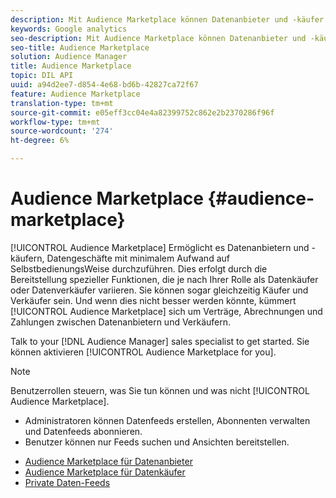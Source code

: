 ```yaml
---
description: Mit Audience Marketplace können Datenanbieter und -käufer Datengeschäfte auf SelbstbedienungsWeise mit minimalem Aufwand ausführen. Dies erfolgt durch die Bereitstellung spezieller Funktionen, die je nach Ihrer Rolle als Datenkäufer oder Datenverkäufer variieren. Sie können sogar gleichzeitig Käufer und Verkäufer sein. Und wenn dies nicht besser werden könnte, kümmert sich Audience Marketplace um Verträge, Abrechnungen und Zahlungen zwischen Datenanbietern und Verkäufern.
keywords: Google analytics
seo-description: Mit Audience Marketplace können Datenanbieter und -käufer Datengeschäfte auf SelbstbedienungsWeise mit minimalem Aufwand ausführen. Dies erfolgt durch die Bereitstellung spezieller Funktionen, die je nach Ihrer Rolle als Datenkäufer oder Datenverkäufer variieren. Sie können sogar gleichzeitig Käufer und Verkäufer sein. Und wenn dies nicht besser werden könnte, kümmert sich Audience Marketplace um Verträge, Abrechnungen und Zahlungen zwischen Datenanbietern und Verkäufern.
seo-title: Audience Marketplace
solution: Audience Manager
title: Audience Marketplace
topic: DIL API
uuid: a94d2ee7-d854-4e68-bd6b-42827ca72f67
feature: Audience Marketplace
translation-type: tm+mt
source-git-commit: e05eff3cc04e4a82399752c862e2b2370286f96f
workflow-type: tm+mt
source-wordcount: '274'
ht-degree: 6%

---
```



# Audience Marketplace {#audience-marketplace}

[!UICONTROL Audience Marketplace] Ermöglicht es Datenanbietern und -käufern, Datengeschäfte mit minimalem Aufwand auf SelbstbedienungsWeise durchzuführen. Dies erfolgt durch die Bereitstellung spezieller Funktionen, die je nach Ihrer Rolle als Datenkäufer oder Datenverkäufer variieren. Sie können sogar gleichzeitig Käufer und Verkäufer sein. Und wenn dies nicht besser werden könnte, kümmert [!UICONTROL Audience Marketplace] sich um Verträge, Abrechnungen und Zahlungen zwischen Datenanbietern und Verkäufern.

Talk to your [!DNL Audience Manager] sales specialist to get started. Sie können aktivieren [!UICONTROL Audience Marketplace for you].

>[!NOTE]
>
>Benutzerrollen steuern, was Sie tun können und was nicht [!UICONTROL Audience Marketplace].
>
> * Administratoren können Datenfeeds erstellen, Abonnenten verwalten und Datenfeeds abonnieren.
> * Benutzer können nur Feeds suchen und Ansichten bereitstellen.


* [Audience Marketplace für Datenanbieter](/help/using/features/audience-marketplace/marketplace-data-providers/marketplace-data-providers.md)
* [Audience Marketplace für Datenkäufer](/help/using/features/audience-marketplace/marketplace-data-buyers/marketplace-data-buyers.md)
* [Private Daten-Feeds](/help/using/features/audience-marketplace/marketplace-private-feeds.md)
